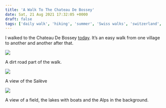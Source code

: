 ```yaml
---
title: 'A Walk To The Chateau De Bossey'
date: Sat, 21 Aug 2021 17:32:05 +0000
draft: false
tags: ['daily walk', 'hiking', 'summer', 'Swiss walks', 'switzerland', 'walk']
---
```


I walked to the Chateau De Bossey [today](https://www.komoot.com/tour/462301767?ref=itd). It’s an easy walk from one village to another and another after that.

![](https://www.main-vision.com/richard/blog/wp-content/uploads/2021/08/img_7248-768x1024.jpg)

A dirt road part of the walk.

![](https://www.main-vision.com/richard/blog/wp-content/uploads/2021/08/img_7246-1024x768.jpg)

A view of the Salève

![](https://www.main-vision.com/richard/blog/wp-content/uploads/2021/08/img_7239-1024x768.jpg)

A view of a field, the lakes with boats and the Alps in the background.